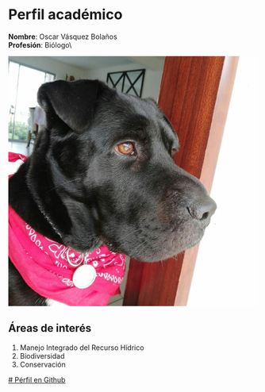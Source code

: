 
# Perfil académico

**Nombre**: Oscar Vásquez Bolaños\
**Profesión**: Biólogo\

![Moly](Moly.jpg)

## Áreas de interés

1.  Manejo Integrado del Recurso Hídrico
2.  Biodiversidad
3.  Conservación

[# Pérfil en Github](https://github.com/cloeoscar10)


